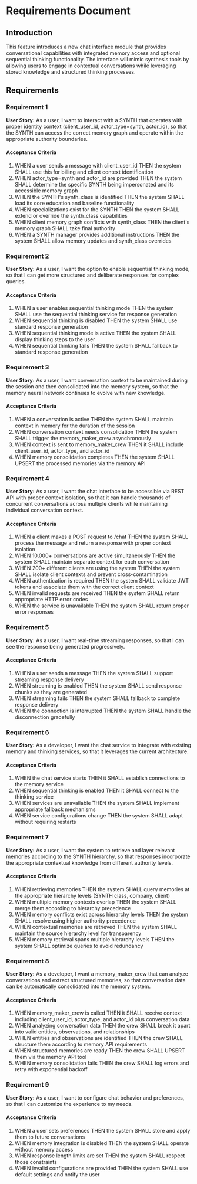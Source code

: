 # Requirements Document

## Introduction

This feature introduces a new chat interface module that provides conversational capabilities with integrated memory access and optional sequential thinking functionality. The interface will mimic synthesis tools by allowing users to engage in contextual conversations while leveraging stored knowledge and structured thinking processes.

## Requirements

### Requirement 1

**User Story:** As a user, I want to interact with a SYNTH that operates with proper identity context (client_user_id, actor_type=synth, actor_id), so that the SYNTH can access the correct memory graph and operate within the appropriate authority boundaries.

#### Acceptance Criteria

1. WHEN a user sends a message with client_user_id THEN the system SHALL use this for billing and client context identification
2. WHEN actor_type=synth and actor_id are provided THEN the system SHALL determine the specific SYNTH being impersonated and its accessible memory graph
3. WHEN the SYNTH's synth_class is identified THEN the system SHALL load its core education and baseline functionality
4. WHEN specializations exist for the SYNTH THEN the system SHALL extend or override the synth_class capabilities
5. WHEN client memory graph conflicts with synth_class THEN the client's memory graph SHALL take final authority
6. WHEN a SYNTH manager provides additional instructions THEN the system SHALL allow memory updates and synth_class overrides

### Requirement 2

**User Story:** As a user, I want the option to enable sequential thinking mode, so that I can get more structured and deliberate responses for complex queries.

#### Acceptance Criteria

1. WHEN a user enables sequential thinking mode THEN the system SHALL use the sequential thinking service for response generation
2. WHEN sequential thinking is disabled THEN the system SHALL use standard response generation
3. WHEN sequential thinking mode is active THEN the system SHALL display thinking steps to the user
4. WHEN sequential thinking fails THEN the system SHALL fallback to standard response generation

### Requirement 3

**User Story:** As a user, I want conversation context to be maintained during the session and then consolidated into the memory system, so that the memory neural network continues to evolve with new knowledge.

#### Acceptance Criteria

1. WHEN a conversation is active THEN the system SHALL maintain context in memory for the duration of the session
2. WHEN conversation context needs consolidation THEN the system SHALL trigger the memory_maker_crew asynchronously
3. WHEN context is sent to memory_maker_crew THEN it SHALL include client_user_id, actor_type, and actor_id
4. WHEN memory consolidation completes THEN the system SHALL UPSERT the processed memories via the memory API

### Requirement 4

**User Story:** As a user, I want the chat interface to be accessible via REST API with proper context isolation, so that it can handle thousands of concurrent conversations across multiple clients while maintaining individual conversation context.

#### Acceptance Criteria

1. WHEN a client makes a POST request to /chat THEN the system SHALL process the message and return a response with proper context isolation
2. WHEN 10,000+ conversations are active simultaneously THEN the system SHALL maintain separate context for each conversation
3. WHEN 200+ different clients are using the system THEN the system SHALL isolate client contexts and prevent cross-contamination
4. WHEN authentication is required THEN the system SHALL validate JWT tokens and associate them with the correct client context
5. WHEN invalid requests are received THEN the system SHALL return appropriate HTTP error codes
6. WHEN the service is unavailable THEN the system SHALL return proper error responses

### Requirement 5

**User Story:** As a user, I want real-time streaming responses, so that I can see the response being generated progressively.

#### Acceptance Criteria

1. WHEN a user sends a message THEN the system SHALL support streaming response delivery
2. WHEN streaming is enabled THEN the system SHALL send response chunks as they are generated
3. WHEN streaming fails THEN the system SHALL fallback to complete response delivery
4. WHEN the connection is interrupted THEN the system SHALL handle the disconnection gracefully

### Requirement 6

**User Story:** As a developer, I want the chat service to integrate with existing memory and thinking services, so that it leverages the current architecture.

#### Acceptance Criteria

1. WHEN the chat service starts THEN it SHALL establish connections to the memory service
2. WHEN sequential thinking is enabled THEN it SHALL connect to the thinking service
3. WHEN services are unavailable THEN the system SHALL implement appropriate fallback mechanisms
4. WHEN service configurations change THEN the system SHALL adapt without requiring restarts

### Requirement 7

**User Story:** As a user, I want the system to retrieve and layer relevant memories according to the SYNTH hierarchy, so that responses incorporate the appropriate contextual knowledge from different authority levels.

#### Acceptance Criteria

1. WHEN retrieving memories THEN the system SHALL query memories at the appropriate hierarchy levels (SYNTH class, company, client)
2. WHEN multiple memory contexts overlap THEN the system SHALL merge them according to hierarchy precedence
3. WHEN memory conflicts exist across hierarchy levels THEN the system SHALL resolve using higher authority precedence
4. WHEN contextual memories are retrieved THEN the system SHALL maintain the source hierarchy level for transparency
5. WHEN memory retrieval spans multiple hierarchy levels THEN the system SHALL optimize queries to avoid redundancy

### Requirement 8

**User Story:** As a developer, I want a memory_maker_crew that can analyze conversations and extract structured memories, so that conversation data can be automatically consolidated into the memory system.

#### Acceptance Criteria

1. WHEN memory_maker_crew is called THEN it SHALL receive context including client_user_id, actor_type, and actor_id plus conversation data
2. WHEN analyzing conversation data THEN the crew SHALL break it apart into valid entities, observations, and relationships
3. WHEN entities and observations are identified THEN the crew SHALL structure them according to memory API requirements
4. WHEN structured memories are ready THEN the crew SHALL UPSERT them via the memory API tool
5. WHEN memory consolidation fails THEN the crew SHALL log errors and retry with exponential backoff

### Requirement 9

**User Story:** As a user, I want to configure chat behavior and preferences, so that I can customize the experience to my needs.

#### Acceptance Criteria

1. WHEN a user sets preferences THEN the system SHALL store and apply them to future conversations
2. WHEN memory integration is disabled THEN the system SHALL operate without memory access
3. WHEN response length limits are set THEN the system SHALL respect those constraints
4. WHEN invalid configurations are provided THEN the system SHALL use default settings and notify the user